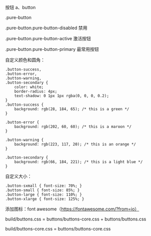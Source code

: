 按钮 a、button

.pure-button

.pure-button.pure-button-disabled 禁用

.pure-button.pure-button-active 激活按钮

.pure-button.pure-button-primary 最常用按钮

自定义颜色和圆角：
	
	.button-success,
	.button-error,
	.button-warning,
	.button-secondary {
		color: white;
		border-radius: 4px;
		text-shadow: 0 1px 1px rgba(0, 0, 0, 0.2);
	}
	.button-success {
        background: rgb(28, 184, 65); /* this is a green */
    }

    .button-error {
        background: rgb(202, 60, 60); /* this is a maroon */
    }

    .button-warning {
        background: rgb(223, 117, 20); /* this is an orange */
    }

    .button-secondary {
        background: rgb(66, 184, 221); /* this is a light blue */
    }

自定义大小：
	
	.button-sxmall { font-size: 70%; }
	.button-small { font-size: 85%; }
	.button-large { font-size: 110%; }
	.button-xlarge { font-size: 125%; }   

添加图标：font awesome（https://fontawesome.com/?from=io） 

build/buttons.css = buttons/buttons-core.css + buttons/buttons.css

build/buttons-core.css = buttons/buttons-core.css
